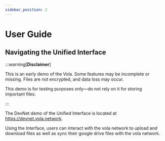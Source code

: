 ```yaml
---
sidebar_position: 2
---
```


# User Guide

## Navigating the Unified Interface

:::warning[**Disclaimer**]

This is an early demo of the Vola. Some features may be incomplete or missing. Files are not encrypted, and data loss may occur.

This demo is for testing purposes only—do not rely on it for storing important files.

:::

The DevNet demo of the Unified Interface is located at https://devnet.vola.network.

Using the Interface, users can interact with the vola network to upload and download files as well as sync their google drive files with the vola network.
